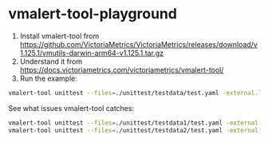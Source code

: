 # vmalert-tool-playground

1. Install vmalert-tool from https://github.com/VictoriaMetrics/VictoriaMetrics/releases/download/v1.125.1/vmutils-darwin-arm64-v1.125.1.tar.gz
2. Understand it from https://docs.victoriametrics.com/victoriametrics/vmalert-tool/
3. Run the example:

```sh
vmalert-tool unittest --files=./unittest/testdata/test.yaml -external.label=cluster=prod
```

See what issues vmalert-tool catches:

```sh
vmalert-tool unittest --files=./unittest/testdata1/test.yaml -external.label=cluster=prod
vmalert-tool unittest --files=./unittest/testdata2/test.yaml -external.label=cluster=prod
```
